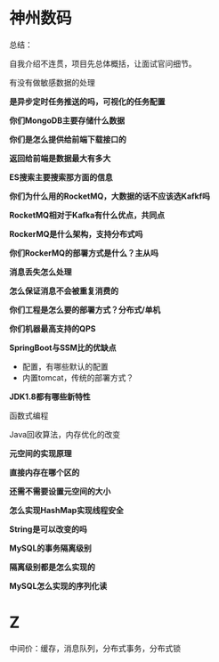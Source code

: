 # 神州数码









总结：

自我介绍不连贯，项目先总体概括，让面试官问细节。



有没有做敏感数据的处理



**是异步定时任务推送的吗，可视化的任务配置**



**你们MongoDB主要存储什么数据**

**你们是怎么提供给前端下载接口的**



**返回给前端是数据最大有多大**



**ES搜索主要搜索那方面的信息**



**你们为什么用的RocketMQ，大数据的话不应该选Kafkf吗**



**RocketMQ相对于Kafka有什么优点，共同点**



**RockerMQ是什么架构，支持分布式吗**



**你们RockerMQ的部署方式是什么？主从吗**



**消息丢失怎么处理**



**怎么保证消息不会被重复消费的**



**你们工程是怎么要的部署方式？分布式/单机**

**你们机器最高支持的QPS**



**SpringBoot与SSM比的优缺点**

* 配置，有哪些默认的配置
* 内置tomcat，传统的部署方式？



**JDK1.8都有哪些新特性**

函数式编程

Java回收算法，内存优化的改变



**元空间的实现原理**



**直接内存在哪个区的**



**还需不需要设置元空间的大小**



**怎么实现HashMap实现线程安全**



**String是可以改变的吗**



**MySQL的事务隔离级别**



**隔离级别都是怎么实现的**



**MySQL怎么实现的序列化读**









# Z

中间价：缓存，消息队列，分布式事务，分布式锁

































